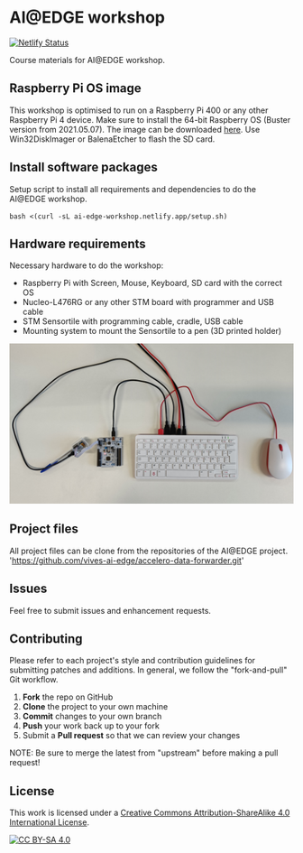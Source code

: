 # AI@EDGE workshop

[![Netlify Status](https://api.netlify.com/api/v1/badges/9f9d3a17-b45c-40ff-870d-bb213b7bcd5d/deploy-status)](https://app.netlify.com/sites/ai-edge-workshop/deploys)

Course materials for AI@EDGE workshop.

## Raspberry Pi OS image

This workshop is optimised to run on a Raspberry Pi 400 or any other Raspberry Pi 4 device.
Make sure to install the 64-bit Raspberry OS (Buster version from 2021.05.07).
The image can be downloaded [here](https://downloads.raspberrypi.org/raspios_arm64/images/raspios_arm64-2021-05-28/2021-05-07-raspios-buster-arm64.zip).
Use Win32DiskImager or BalenaEtcher to flash the SD card.

## Install software packages

Setup script to install all requirements and dependencies to do the AI@EDGE workshop.

```shell
bash <(curl -sL ai-edge-workshop.netlify.app/setup.sh)
```

## Hardware requirements

Necessary hardware to do the workshop:
- Raspberry Pi with Screen, Mouse, Keyboard, SD card with the correct OS
- Nucleo-L476RG or any other STM board with programmer and USB cable
- STM Sensortile with programming cable, cradle, USB cable
- Mounting system to mount the Sensortile to a pen (3D printed holder)

![Workshop hardware setup](/img/workshop_setup.jpg)

## Project files

All project files can be clone from the repositories of the AI@EDGE project.
'https://github.com/vives-ai-edge/accelero-data-forwarder.git'

## Issues

Feel free to submit issues and enhancement requests.

## Contributing

Please refer to each project's style and contribution guidelines for submitting patches and additions. In general, we follow the "fork-and-pull" Git workflow.

 1. **Fork** the repo on GitHub
 2. **Clone** the project to your own machine
 3. **Commit** changes to your own branch
 4. **Push** your work back up to your fork
 5. Submit a **Pull request** so that we can review your changes

NOTE: Be sure to merge the latest from "upstream" before making a pull request!

## License

This work is licensed under a
[Creative Commons Attribution-ShareAlike 4.0 International License][cc-by-sa].

[![CC BY-SA 4.0][cc-by-sa-image]][cc-by-sa]

[cc-by-sa]: http://creativecommons.org/licenses/by-sa/4.0/
[cc-by-sa-image]: https://licensebuttons.net/l/by-sa/4.0/88x31.png
